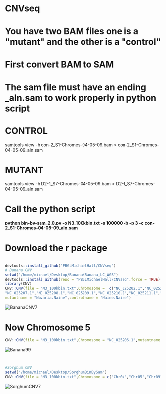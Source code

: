 # CNVseq

# You have two BAM files one is a "mutant" and the other is a "control"

# First convert BAM to SAM
# The sam file must have an ending _aln.sam to work properly in python script

# CONTROL
samtools view -h con-2_S1-Chromes-04-05-09.bam > con-2_S1-Chromes-04-05-09_aln.sam

# MUTANT

samtools view -h D2-1_S7-Chromes-04-05-09.bam > D2-1_S7-Chromes-04-05-09_aln.sam

# Call the python script


**python bin-by-sam_2.0.py -o N3_100kbin.txt -s 100000 -b -p 3 -c con-2_S1-Chromes-04-05-09_aln.sam**

# Download the r package

```r

devtools::install_github("PBGLMichaelHall/CNVseq")
# Banana CNV
setwd("/home/michael/Desktop/Banana/Banana_LC_WGS")
devtools::install_github(repo = "PBGLMichaelHall/CNVseq",force = TRUE)
library(CNV)
CNV::CNV(file = "N3_100kbin.txt",Chromosome =  c("NC_025202.1","NC_025203.1","NC_025203.1","NC_025204.1","NC_025205.1","NC_025206.1",
"NC_025207.1","NC_025208.1","NC_025209.1","NC_025210.1","NC_025211.1","NC_025212.1"),
mutantname = "Novaria.Naine",controlname = "Naine.Naine")

```

![BananaCNV7](https://user-images.githubusercontent.com/93121277/177549914-f02ee72b-5c3a-430d-8adb-2e78347ccfcc.png)

# Now Chromosome 5

```r 
CNV::CNV(file = "N3_100kbin.txt",Chromosome = "NC_025206.1",mutantname = "Novaria.Naine",controlname = "Naine.Naine")
```

![Banana99](https://user-images.githubusercontent.com/93121277/177550655-18158d51-8fe1-452e-9b4c-3c45104092d6.png)



```r


#Sorghum CNV
setwd("/home/michael/Desktop/SorghumBinBySam")
CNV::CNV(file = "N3_100kbin.txt",Chromosome = c("Chr04","Chr05","Chr09"),mutantname = "con.2.NA",controlname = "D2.2.NA")


```


![SorghumCNV7](https://user-images.githubusercontent.com/93121277/177549933-5e437ef6-6a67-4673-9994-197cde0e34bc.png)



